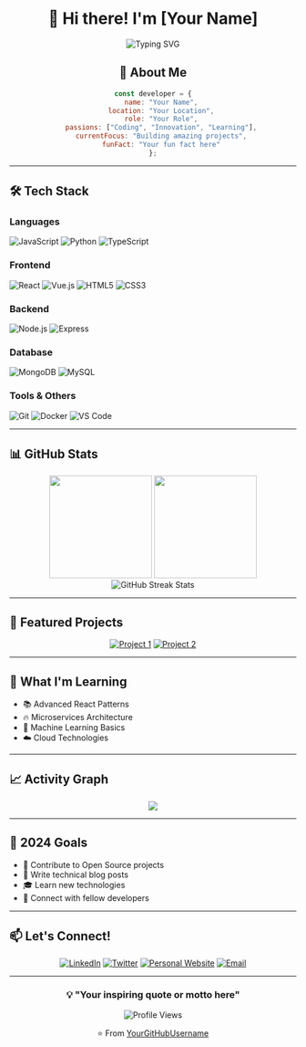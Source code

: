 <div align="center">
  
# 👋 Hi there! I'm [Your Name]

<img src="https://readme-typing-svg.herokuapp.com?font=Fira+Code&pause=1000&color=36BCF7&center=true&vCenter=true&width=435&lines=%F0%9F%9A%80+Full+Stack+Developer;%F0%9F%8E%AF+Problem+Solver;%F0%9F%8C%9F+Passionate+Learner;%E2%9C%A8+Code+Enthusiast" alt="Typing SVG" />

## 🌟 About Me

```javascript
const developer = {
    name: "Your Name",
    location: "Your Location",
    role: "Your Role",
    passions: ["Coding", "Innovation", "Learning"],
    currentFocus: "Building amazing projects",
    funFact: "Your fun fact here"
};
```

</div>

---

## 🛠️ Tech Stack

### Languages
![JavaScript](https://img.shields.io/badge/-JavaScript-F7DF1E?style=for-the-badge&logo=javascript&logoColor=black)
![Python](https://img.shields.io/badge/-Python-3776AB?style=for-the-badge&logo=python&logoColor=white)
![TypeScript](https://img.shields.io/badge/-TypeScript-007ACC?style=for-the-badge&logo=typescript&logoColor=white)

### Frontend
![React](https://img.shields.io/badge/-React-61DAFB?style=for-the-badge&logo=react&logoColor=black)
![Vue.js](https://img.shields.io/badge/-Vue.js-4FC08D?style=for-the-badge&logo=vue.js&logoColor=white)
![HTML5](https://img.shields.io/badge/-HTML5-E34F26?style=for-the-badge&logo=html5&logoColor=white)
![CSS3](https://img.shields.io/badge/-CSS3-1572B6?style=for-the-badge&logo=css3&logoColor=white)

### Backend
![Node.js](https://img.shields.io/badge/-Node.js-339933?style=for-the-badge&logo=node.js&logoColor=white)
![Express](https://img.shields.io/badge/-Express-000000?style=for-the-badge&logo=express&logoColor=white)

### Database
![MongoDB](https://img.shields.io/badge/-MongoDB-47A248?style=for-the-badge&logo=mongodb&logoColor=white)
![MySQL](https://img.shields.io/badge/-MySQL-4479A1?style=for-the-badge&logo=mysql&logoColor=white)

### Tools & Others
![Git](https://img.shields.io/badge/-Git-F05032?style=for-the-badge&logo=git&logoColor=white)
![Docker](https://img.shields.io/badge/-Docker-2496ED?style=for-the-badge&logo=docker&logoColor=white)
![VS Code](https://img.shields.io/badge/-VS%20Code-007ACC?style=for-the-badge&logo=visual-studio-code&logoColor=white)

---

## 📊 GitHub Stats

<div align="center">
  <img height="180em" src="https://github-readme-stats.vercel.app/api?username=YourGitHubUsername&show_icons=true&theme=tokyonight&include_all_commits=true&count_private=true"/>
  <img height="180em" src="https://github-readme-stats.vercel.app/api/top-langs/?username=YourGitHubUsername&layout=compact&langs_count=8&theme=tokyonight"/>
</div>

<div align="center">
  <img src="https://github-readme-streak-stats.herokuapp.com/?user=YourGitHubUsername&theme=tokyonight" alt="GitHub Streak Stats"/>
</div>

---

## 🚀 Featured Projects

<div align="center">

[![Project 1](https://github-readme-stats.vercel.app/api/pin/?username=YourGitHubUsername&repo=project-name-1&theme=tokyonight)](https://github.com/YourGitHubUsername/project-name-1)
[![Project 2](https://github-readme-stats.vercel.app/api/pin/?username=YourGitHubUsername&repo=project-name-2&theme=tokyonight)](https://github.com/YourGitHubUsername/project-name-2)

</div>

---

## 🌱 What I'm Learning

- 📚 Advanced React Patterns
- 🔥 Microservices Architecture
- 🤖 Machine Learning Basics
- ☁️ Cloud Technologies

---

## 📈 Activity Graph

<div align="center">
  <img src="https://github-readme-activity-graph.vercel.app/graph?username=YourGitHubUsername&theme=tokyo-night&hide_border=true" />
</div>

---

## 🎯 2024 Goals

- 🔨 Contribute to Open Source projects
- 📖 Write technical blog posts
- 🎓 Learn new technologies
- 🤝 Connect with fellow developers

---

## 📫 Let's Connect!

<div align="center">

[![LinkedIn](https://img.shields.io/badge/-LinkedIn-0077B5?style=for-the-badge&logo=linkedin&logoColor=white)](https://linkedin.com/in/yourprofile)
[![Twitter](https://img.shields.io/badge/-Twitter-1DA1F2?style=for-the-badge&logo=twitter&logoColor=white)](https://twitter.com/yourhandle)
[![Personal Website](https://img.shields.io/badge/-Website-000000?style=for-the-badge&logo=About.me&logoColor=white)](https://yourwebsite.com)
[![Email](https://img.shields.io/badge/-Email-D14836?style=for-the-badge&logo=gmail&logoColor=white)](mailto:your.email@example.com)

</div>

---

<div align="center">
  
### 💡 "Your inspiring quote or motto here"

![Profile Views](https://komarev.com/ghpvc/?username=YourGitHubUsername&style=for-the-badge&color=brightgreen)

⭐️ From [YourGitHubUsername](https://github.com/YourGitHubUsername)

</div>
